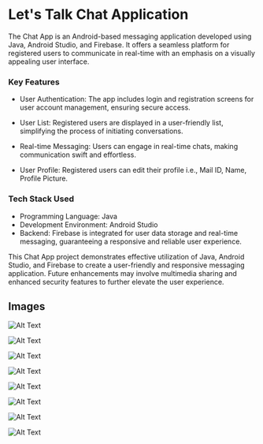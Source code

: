 
# Let's Talk Chat Application

The Chat App is an Android-based messaging application developed using Java, Android Studio, and Firebase. It offers a seamless platform for registered users to communicate in real-time with an emphasis on a visually appealing user interface.

### Key Features

- User Authentication: The app includes login and registration screens for user account management, ensuring secure access.

- User List: Registered users are displayed in a user-friendly list, simplifying the process of initiating conversations.

- Real-time Messaging: Users can engage in real-time chats, making communication swift and effortless.

- User Profile: Registered users can edit their profile i.e., Mail ID, Name, Profile Picture.

### Tech Stack Used

- Programming Language: Java
- Development Environment: Android Studio
- Backend: Firebase is integrated for user data storage and real-time messaging, guaranteeing a responsive and reliable user experience.

This Chat App project demonstrates effective utilization of Java, Android Studio, and Firebase to create a user-friendly and responsive messaging application. Future enhancements may involve multimedia sharing and enhanced security features to further elevate the user experience.

## Images

![Alt Text](https://drive.google.com/file/d/1jHtHPbDcc_Rf_pxV9EgoZykTukBkpRYY)

![Alt Text](https://drive.google.com/file/d/1tZWdyoHefTPMSrORoCVhkq7fEBy4B6iE)

![Alt Text](https://drive.google.com/file/d/1nqjNh92wQRHBmrEydMREwwEGWh8UZAJQ)

![Alt Text](https://drive.google.com/file/d/1-jcTgNY4q5VX2YFqYeNnCN2Np-qJ-MwF)

![Alt Text](https://drive.google.com/file/d/1CH5KgJmB2mwM4XAQhwe7fKwRksmk8iid)

![Alt Text](https://drive.google.com/file/d/1c7F3iX-yrso8An-ECxSN4ZQXIDL2CjD6)

![Alt Text](https://drive.google.com/file/d/1KGXNh88q5Sfwa7ZSQmKuT32N5fvUFkyD)

![Alt Text](https://drive.google.com/file/d/1Ocxt0rmh6cw_T0EshQF69Wafh9gqiPCq)
